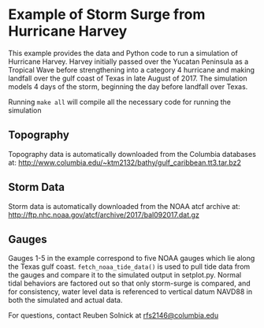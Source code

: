 # Example of Storm Surge from Hurricane Harvey

This example provides the data and Python code to run a simulation of Hurricane Harvey. Harvey initially passed over the Yucatan Peninsula as a Tropical Wave before strengthening into a category 4 hurricane and making landfall over the gulf coast of Texas in late August of 2017. The simulation models 4 days of the storm, beginning the day before landfall over Texas.

Running `make all` will compile all the necessary code for running the simulation

## Topography

Topography data is automatically downloaded from the Columbia databases at: http://www.columbia.edu/~ktm2132/bathy/gulf_caribbean.tt3.tar.bz2

## Storm Data

Storm data is automatically downloaded from the NOAA atcf archive at: 
http://ftp.nhc.noaa.gov/atcf/archive/2017/bal092017.dat.gz

## Gauges

Gauges 1-5 in the example correspond to five NOAA gauges which lie along the Texas gulf coast. `fetch_noaa_tide_data()` is used to pull tide data from the gauges and compare it to the simulated output in setplot.py. Normal tidal behaviors are factored out so that only storm-surge is compared, and for consistency, water level data is referenced to vertical datum NAVD88 in both the simulated and actual data.

For questions, contact Reuben Solnick at rfs2146@columbia.edu
